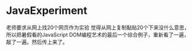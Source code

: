 # JavaExperiment
老师要求从网上找20个网页作为实验
觉得从网上复制黏贴20个下来没什么意思，所以把暑假看的JavaScript DOM编程艺术的最后一个综合例子，重新看了一遍，敲了一遍。然后传上来了。
